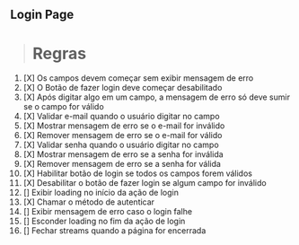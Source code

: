 ## Login Page

> # Regras

1.  [X] Os campos devem começar sem exibir mensagem de erro
2.  [X] O Botão de fazer login deve começar desabilitado
3.  [X] Após digitar algo em um campo, a mensagem de erro só deve sumir se o campo for válido
4.  [X] Validar e-mail quando o usuário digitar no campo
5.  [X] Mostrar mensagem de erro se o e-mail for inválido
6.  [X] Remover mensagem de erro se o e-mail for válido
7.  [X] Validar senha quando o usuário digitar no campo
8.  [X] Mostrar mensagem de erro se a senha for inválida
9.  [X] Remover mensagem de erro se a senha for válida
10. [X] Habilitar botão de login se todos os campos forem válidos
11. [X] Desabilitar o botão de fazer login se algum campo for inválido
12. [] Exibir loading no início da ação de login
13. [X] Chamar o método de autenticar
14. [] Exibir mensagem de erro caso o login falhe
15. [] Esconder loading no fim da ação de login
16. [] Fechar streams quando a página for encerrada